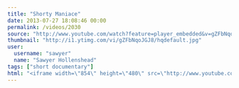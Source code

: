 ```yaml
---
title: "Shorty Maniace"
date: 2013-07-27 18:08:46 00:00
permalink: /videos/2030
source: "http://www.youtube.com/watch?feature=player_embedded&v=gZFbNqoJGJ8#at=21"
thumbnail: "http://i1.ytimg.com/vi/gZFbNqoJGJ8/hqdefault.jpg"
user:
  username: "sawyer"
  name: "Sawyer Hollenshead"
tags: ["short documentary"]
html: "<iframe width=\"854\" height=\"480\" src=\"http://www.youtube.com/embed/gZFbNqoJGJ8?wmode=transparent&feature=oembed\" frameborder=\"0\" allowfullscreen></iframe>"
---
```


